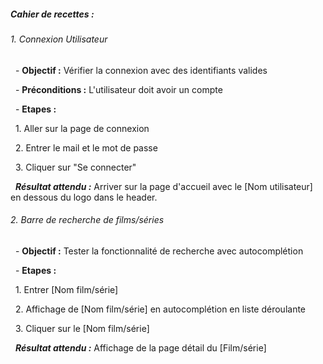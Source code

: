 ##### **Cahier de recettes** :

###### 1\. Connexion Utilisateur

&nbsp;	- **Objectif :** Vérifier la connexion avec des identifiants valides

&nbsp;	- **Préconditions :** L'utilisateur doit avoir un compte 

&nbsp;	- **Etapes :** 

&nbsp;		1. Aller sur la page de connexion

&nbsp;		2. Entrer le mail et le mot de passe

&nbsp;		3. Cliquer sur "Se connecter"

&nbsp;		***Résultat attendu :*** Arriver sur la page d'accueil avec le \[Nom utilisateur] en dessous du logo dans le header.



###### 2\. Barre de recherche de films/séries

&nbsp;	- **Objectif :** Tester la fonctionnalité de recherche avec autocomplétion

&nbsp;	- **Etapes :**

&nbsp;		1. Entrer \[Nom film/série]

&nbsp;		2. Affichage de \[Nom film/série] en autocomplétion en liste déroulante

&nbsp;		3. Cliquer sur le \[Nom film/série]

&nbsp;		***Résultat attendu :*** Affichage de la page détail du \[Film/série]

